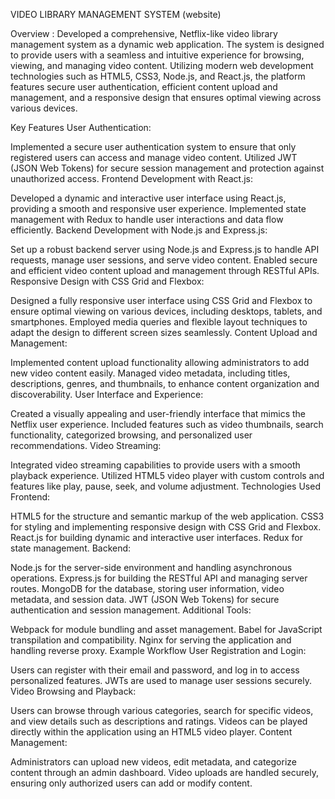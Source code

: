 VIDEO LIBRARY MANAGEMENT SYSTEM (website)


Overview :
Developed a comprehensive, Netflix-like video library management system as a dynamic web application. The system is designed to provide users with a seamless and intuitive experience for browsing, viewing, and managing video content. Utilizing modern web development technologies such as HTML5, CSS3, Node.js, and React.js, the platform features secure user authentication, efficient content upload and management, and a responsive design that ensures optimal viewing across various devices.

Key Features
User Authentication:

Implemented a secure user authentication system to ensure that only registered users can access and manage video content.
Utilized JWT (JSON Web Tokens) for secure session management and protection against unauthorized access.
Frontend Development with React.js:

Developed a dynamic and interactive user interface using React.js, providing a smooth and responsive user experience.
Implemented state management with Redux to handle user interactions and data flow efficiently.
Backend Development with Node.js and Express.js:

Set up a robust backend server using Node.js and Express.js to handle API requests, manage user sessions, and serve video content.
Enabled secure and efficient video content upload and management through RESTful APIs.
Responsive Design with CSS Grid and Flexbox:

Designed a fully responsive user interface using CSS Grid and Flexbox to ensure optimal viewing on various devices, including desktops, tablets, and smartphones.
Employed media queries and flexible layout techniques to adapt the design to different screen sizes seamlessly.
Content Upload and Management:

Implemented content upload functionality allowing administrators to add new video content easily.
Managed video metadata, including titles, descriptions, genres, and thumbnails, to enhance content organization and discoverability.
User Interface and Experience:

Created a visually appealing and user-friendly interface that mimics the Netflix user experience.
Included features such as video thumbnails, search functionality, categorized browsing, and personalized user recommendations.
Video Streaming:

Integrated video streaming capabilities to provide users with a smooth playback experience.
Utilized HTML5 video player with custom controls and features like play, pause, seek, and volume adjustment.
Technologies Used
Frontend:

HTML5 for the structure and semantic markup of the web application.
CSS3 for styling and implementing responsive design with CSS Grid and Flexbox.
React.js for building dynamic and interactive user interfaces.
Redux for state management.
Backend:

Node.js for the server-side environment and handling asynchronous operations.
Express.js for building the RESTful API and managing server routes.
MongoDB for the database, storing user information, video metadata, and session data.
JWT (JSON Web Tokens) for secure authentication and session management.
Additional Tools:

Webpack for module bundling and asset management.
Babel for JavaScript transpilation and compatibility.
Nginx for serving the application and handling reverse proxy.
Example Workflow
User Registration and Login:

Users can register with their email and password, and log in to access personalized features.
JWTs are used to manage user sessions securely.
Video Browsing and Playback:

Users can browse through various categories, search for specific videos, and view details such as descriptions and ratings.
Videos can be played directly within the application using an HTML5 video player.
Content Management:

Administrators can upload new videos, edit metadata, and categorize content through an admin dashboard.
Video uploads are handled securely, ensuring only authorized users can add or modify content.
